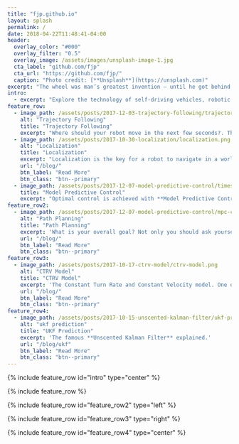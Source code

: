 ```yaml
---
title: "fjp.github.io"
layout: splash
permalink: /
date: 2018-04-22T11:48:41-04:00
header:
  overlay_color: "#000"
  overlay_filter: "0.5"
  overlay_image: /assets/images/unsplash-image-1.jpg
  cta_label: "github.com/fjp"
  cta_url: "https://github.com/fjp/"
  caption: "Photo credit: [**Unsplash**](https://unsplash.com)"
excerpt: "The wheel was man’s greatest invention – until he got behind it. (Bill Ireland)"
intro:
  - excerpt: "Explore the technology of self-driving vehicles, robotic projects, linux, ... and more."
feature_row:
  - image_path: /assets/posts/2017-12-03-trajectory-following/trajectory-following-overview.png
    alt: "Trajectory Following"
    title: "Trajectory Following"
    excerpt: "Where should your robot move in the next few seconds?. This important question and even more can be solved by **following trajectories**"
  - image_path: /assets/posts/2017-10-30-localization/localization.png
    alt: "Localization"
    title: "Localization"
    excerpt: "Localization is the key for a robot to navigate in a world. Learn here some localization techniques."
    url: "/blog/"
    btn_label: "Read More"
    btn_class: "btn--primary"
  - image_path: /assets/posts/2017-12-07-model-predictive-control/timesteps-horizonlength.png
    title: "Model Predictive Control"
    excerpt: "Optimal control is achieved with **Model Predictive Control**. Find out how it works and learn about its strengths and weaknesses."
feature_row2:
  - image_path: /assets/posts/2017-12-07-model-predictive-control/mpc-constraints.png
    alt: "Path Planning"
    title: "Path Planning"
    excerpt: 'What is your overall goal? Not only you should ask yourself this question sometimes. A robot requires an answer to this important question too, in order to know where it is going. To help him, read about **Path Planning** first.'
    url: "/blog/"
    btn_label: "Read More"
    btn_class: "btn--primary"
feature_row3:
  - image_path: /assets/posts/2017-10-17-ctrv-model/ctrv-model.png
    alt: "CTRV Model"
    title: "CTRV Model"
    excerpt: 'The Constant Turn Rate and Constant Velocity model. One of the kinematic vehicle models.'
    url: "/blog/"
    btn_label: "Read More"
    btn_class: "btn--primary"
feature_row4:
  - image_path: /assets/posts/2017-10-15-unscented-kalman-filter/ukf-prediction.png
    alt: "ukf prediction"
    title: "UKF Prediction"
    excerpt: 'The famous **Unscented Kalman Filter** explained.'
    url: "/blog/ukf"
    btn_label: "Read More"
    btn_class: "btn--primary"
---
```


{% include feature_row id="intro" type="center" %}

{% include feature_row %}

{% include feature_row id="feature_row2" type="left" %}

{% include feature_row id="feature_row3" type="right" %}

{% include feature_row id="feature_row4" type="center" %}
